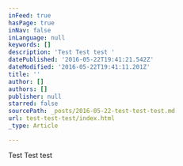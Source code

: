```yaml
---
inFeed: true
hasPage: true
inNav: false
inLanguage: null
keywords: []
description: 'Test Test test '
datePublished: '2016-05-22T19:41:21.542Z'
dateModified: '2016-05-22T19:41:11.201Z'
title: ''
author: []
authors: []
publisher: null
starred: false
sourcePath: _posts/2016-05-22-test-test-test.md
url: test-test-test/index.html
_type: Article

---
```

Test Test test